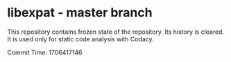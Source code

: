 # libexpat - master branch

This repository contains frozen state of the repository.
Its history is cleared. It is used only for static code
analysis with Codacy.

Commit Time: 1706417146
